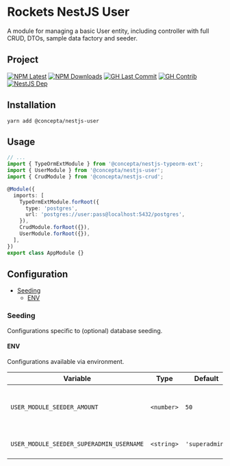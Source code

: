 # Rockets NestJS User

A module for managing a basic User entity, including controller with full CRUD, DTOs, sample data factory and seeder.

## Project

[![NPM Latest](https://img.shields.io/npm/v/@concepta/nestjs-user)](https://www.npmjs.com/package/@concepta/nestjs-user)
[![NPM Downloads](https://img.shields.io/npm/dw/@conceptadev/nestjs-user)](https://www.npmjs.com/package/@concepta/nestjs-user)
[![GH Last Commit](https://img.shields.io/github/last-commit/conceptadev/rockets?logo=github)](https://github.com/conceptadev/rockets)
[![GH Contrib](https://img.shields.io/github/contributors/conceptadev/rockets?logo=github)](https://github.com/conceptadev/rockets/graphs/contributors)
[![NestJS Dep](https://img.shields.io/github/package-json/dependency-version/conceptadev/rockets/@nestjs/common?label=NestJS&logo=nestjs&filename=packages%2Fnestjs-core%2Fpackage.json)](https://www.npmjs.com/package/@nestjs/common)

## Installation

`yarn add @concepta/nestjs-user`

## Usage

```ts
// ...
import { TypeOrmExtModule } from '@concepta/nestjs-typeorm-ext';
import { UserModule } from '@concepta/nestjs-user';
import { CrudModule } from '@concepta/nestjs-crud';

@Module({
  imports: [
    TypeOrmExtModule.forRoot({
      type: 'postgres',
      url: 'postgres://user:pass@localhost:5432/postgres',
    }),
    CrudModule.forRoot({}),
    UserModule.forRoot({}),
  ],
})
export class AppModule {}
```

## Configuration

- [Seeding](#seeding)
  - [ENV](#env)

### Seeding

Configurations specific to (optional) database seeding.

#### ENV

Configurations available via environment.

| Variable                                 | Type       | Default        |                                      |
| ---------------------------------------- | ---------- | -------------- | ------------------------------------ |
| `USER_MODULE_SEEDER_AMOUNT`              | `<number>` | `50`           | number of additional users to create |
| `USER_MODULE_SEEDER_SUPERADMIN_USERNAME` | `<string>` | `'superadmin'` | super admin username                 |
